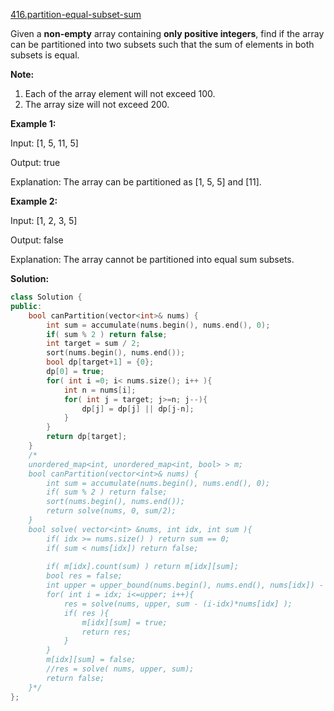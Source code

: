 [416.partition-equal-subset-sum](https://leetcode.com/problems/partition-equal-subset-sum/)  

Given a **non-empty** array containing **only positive integers**, find if the array can be partitioned into two subsets such that the sum of elements in both subsets is equal.

**Note:**

1.  Each of the array element will not exceed 100.
2.  The array size will not exceed 200.

**Example 1:**

  
Input: \[1, 5, 11, 5\]
  

  
Output: true
  

  
Explanation: The array can be partitioned as \[1, 5, 5\] and \[11\].
  

**Example 2:**

  
Input: \[1, 2, 3, 5\]
  

  
Output: false
  

  
Explanation: The array cannot be partitioned into equal sum subsets.  



**Solution:**  

```cpp
class Solution {
public:
    bool canPartition(vector<int>& nums) {
        int sum = accumulate(nums.begin(), nums.end(), 0);
        if( sum % 2 ) return false;
        int target = sum / 2;
        sort(nums.begin(), nums.end());
        bool dp[target+1] = {0};
        dp[0] = true;
        for( int i =0; i< nums.size(); i++ ){
            int n = nums[i];
            for( int j = target; j>=n; j--){
                dp[j] = dp[j] || dp[j-n];
            }
        }
        return dp[target];
    }
    /*
    unordered_map<int, unordered_map<int, bool> > m;
    bool canPartition(vector<int>& nums) {
        int sum = accumulate(nums.begin(), nums.end(), 0);
        if( sum % 2 ) return false;
        sort(nums.begin(), nums.end());
        return solve(nums, 0, sum/2);
    }
    bool solve( vector<int> &nums, int idx, int sum ){
        if( idx >= nums.size() ) return sum == 0;
        if( sum < nums[idx]) return false;
        
        if( m[idx].count(sum) ) return m[idx][sum];
        bool res = false;
        int upper = upper_bound(nums.begin(), nums.end(), nums[idx]) - nums.begin();
        for( int i = idx; i<=upper; i++){
            res = solve(nums, upper, sum - (i-idx)*nums[idx] );
            if( res ){
                m[idx][sum] = true;
                return res;
            }
        }
        m[idx][sum] = false;
        //res = solve( nums, upper, sum);
        return false;
    }*/
};
```
      